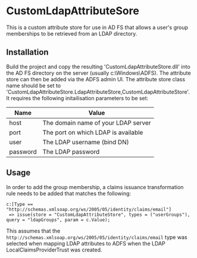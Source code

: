 # CustomLdapAttributeSore

This is a custom attribute store for use in AD FS that allows a user's group memberships to be retrieved from an LDAP directory. 

## Installation

Build the project and copy the resulting 'CustomLdapAttributeStore.dll' into the AD FS directory on the server (usually c:\Windows\ADFS). The attribute store can then be added via the ADFS admin UI. The attribute store class name should be set to 'CustomLdapAttributeStore.LdapAttributeStore,CustomLdapAttributeStore'. It requires the following initailisation parameters to be set:

| Name  | Value   |
|---|---|
| host  | The domain name of your LDAP server  |
| port  | The port on which LDAP is available  |
| user  | The LDAP username (bind DN)          |
| password  | The LDAP password          |

## Usage

In order to add the group membership, a claims issuance transformation rule needs to be added that matches the following:

```
c:[Type == "http://schemas.xmlsoap.org/ws/2005/05/identity/claims/email"]
 => issue(store = "CustomLdapAttributeStore", types = ("userGroups"), query = "ldapGroups", param = c.Value);
```

This assumes that the `http://schemas.xmlsoap.org/ws/2005/05/identity/claims/email` type was selected when mapping LDAP attributes to ADFS when the LDAP LocalClaimsProviderTrust was created.
